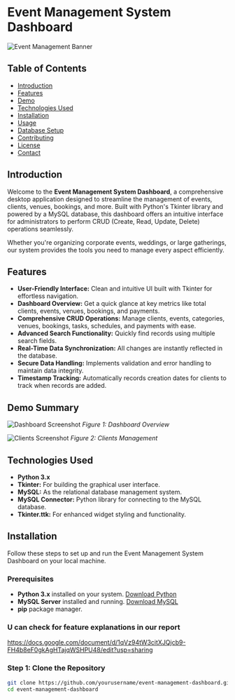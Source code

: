 
# Event Management System Dashboard

![Event Management Banner](https://via.placeholder.com/1200x300?text=Event+Management+System+Dashboard)

## Table of Contents
- [Introduction](#introduction)
- [Features](#features)
- [Demo](#demo)
- [Technologies Used](#technologies-used)
- [Installation](#installation)
- [Usage](#usage)
- [Database Setup](#database-setup)
- [Contributing](#contributing)
- [License](#license)
- [Contact](#contact)

## Introduction

Welcome to the **Event Management System Dashboard**, a comprehensive desktop application designed to streamline the management of events, clients, venues, bookings, and more. Built with Python's Tkinter library and powered by a MySQL database, this dashboard offers an intuitive interface for administrators to perform CRUD (Create, Read, Update, Delete) operations seamlessly.

Whether you're organizing corporate events, weddings, or large gatherings, our system provides the tools you need to manage every aspect efficiently.

## Features

- **User-Friendly Interface:** Clean and intuitive UI built with Tkinter for effortless navigation.
- **Dashboard Overview:** Get a quick glance at key metrics like total clients, events, venues, bookings, and payments.
- **Comprehensive CRUD Operations:** Manage clients, events, categories, venues, bookings, tasks, schedules, and payments with ease.
- **Advanced Search Functionality:** Quickly find records using multiple search fields.
- **Real-Time Data Synchronization:** All changes are instantly reflected in the database.
- **Secure Data Handling:** Implements validation and error handling to maintain data integrity.
- **Timestamp Tracking:** Automatically records creation dates for clients to track when records are added.

## Demo Summary


![Dashboard Screenshot](![image](https://github.com/user-attachments/assets/7c0d9d0c-d4ae-4465-9dc9-de91d1559403))
*Figure 1: Dashboard Overview*


![Clients Screenshot](![image](https://github.com/user-attachments/assets/274740bb-0015-498e-82f3-b7b60646325d)
)
*Figure 2: Clients Management*

## Technologies Used

- **Python 3.x**
- **Tkinter:** For building the graphical user interface.
- **MySQL:** As the relational database management system.
- **MySQL Connector:** Python library for connecting to the MySQL database.
- **Tkinter.ttk:** For enhanced widget styling and functionality.

## Installation

Follow these steps to set up and run the Event Management System Dashboard on your local machine.

### Prerequisites

- **Python 3.x** installed on your system. [Download Python](https://www.python.org/downloads/)
- **MySQL Server** installed and running. [Download MySQL](https://dev.mysql.com/downloads/mysql/)
- **pip** package manager.

### U can check for feature explanations in our report
https://docs.google.com/document/d/1qVz94tW3citXJQjcb9-FH4b8eF0gkAgHTajqWSHPU48/edit?usp=sharing

### Step 1: Clone the Repository

```bash
git clone https://github.com/yourusername/event-management-dashboard.git
cd event-management-dashboard
